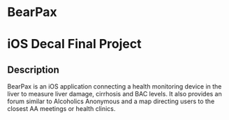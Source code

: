 # BearPax #
# iOS Decal Final Project #

## Description ##

BearPax is an iOS application connecting a health monitoring device in the liver to measure liver damage, cirrhosis and BAC levels. It also provides an forum similar to Alcoholics Anonymous and a map directing users to the closest AA meetings or health clinics. 
